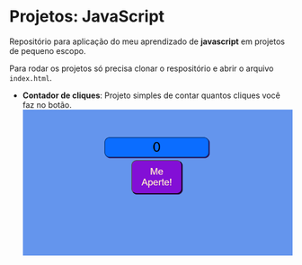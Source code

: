 # Projetos: JavaScript

Repositório para aplicação do meu aprendizado de **javascript** em projetos de pequeno escopo.

Para rodar os projetos só precisa clonar o respositório e abrir o arquivo `index.html`.

- **Contador de cliques**: Projeto simples de contar quantos cliques você faz no botão.&nbsp;  
  ![Contador de Cliques](captura_tela/image-1.png)
